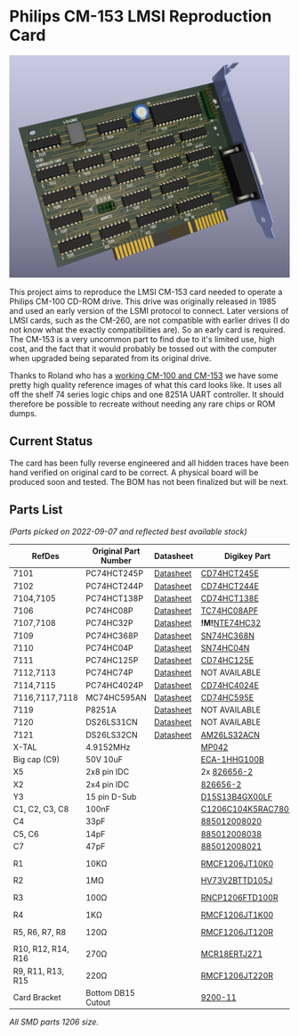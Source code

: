 # Philips CM-153 LMSI Reproduction Card

![A 3d render of the board](EDA/card-render-partial.png "A render of the clone PCB")
 
This project aims to reproduce the LMSI CM-153 card needed to operate a Philips CM-100 CD-ROM drive. This drive was originally released in 1985 and used an early version of the LSMI protocol to connect. Later versions of LMSI cards, such as the CM-260, are not compatible with earlier drives (I do not know what the exactly compatibilities are). So an early card is required. The CM-153 is a very uncommon part to find due to it's limited use, high cost, and the fact that it would probably be tossed out with the computer when upgraded being separated from its original drive.

Thanks to Roland who has a [working CM-100 and CM-153](https://www.youtube.com/watch?v=fj-uSWg0LOY) we have some pretty high quality reference images of what this card looks like. It uses all off the shelf 74 series logic chips and one 8251A UART controller. It should therefore be possible to recreate without needing any rare chips or ROM dumps.

## Current Status

The card has been fully reverse engineered and all hidden traces have been hand verified on original card to be correct. A physical board will be produced soon and tested. The BOM has not been finalized but will be next.

## Parts List

*(Parts picked on 2022-09-07 and reflected best available stock)*

|RefDes|Original Part Number| Datasheet| Digikey Part| Mouser Part|
--- | --- | ---| ---| ---|
|7101|PC74HCT245P|[Datasheet](https://assets.nexperia.com/documents/data-sheet/74HC_HCT245.pdf)|[CD74HCT245E](https://www.digikey.com/en/products/detail/texas-instruments/CD74HCT245E/38454)|[SN74HCT245NE4](https://www.mouser.com/ProductDetail/Texas-Instruments/SN74HCT245NE4?qs=SL3LIuy2dWzrNeCJprt44g%3D%3D)|
|7102|PC74HCT244P|[Datasheet](https://assets.nexperia.com/documents/data-sheet/74HC_HCT244.pdf)|[CD74HCT244E](https://www.digikey.com/en/products/detail/texas-instruments/CD74HCT244E/38450)|[CD74HCT244E](https://www.mouser.com/ProductDetail/Texas-Instruments/CD74HCT244E?qs=Zu35EjizYSQlHH5t78bA9Q%3D%3D)|
|7104,7105|PC74HCT138P|[Datasheet](https://archive.org/details/74HCT138)|[CD74HCT138E](https://www.digikey.com/en/products/detail/texas-instruments/CD74HCT138E/38262)|[CD74HCT138E](https://www.mouser.com/ProductDetail/Texas-Instruments/CD74HCT138E?qs=IEl3ej0IqwCH%2FZM9hy22Dg%3D%3D)|
|7106|PC74HC08P|[Datasheet](https://archive.org/details/manuallib-id-2654066)|[TC74HC08APF](https://www.digikey.com/en/products/detail/toshiba-semiconductor-and-storage/TC74HC08APF/870461)|[SN74HC08AN](https://www.mouser.com/ProductDetail/Texas-Instruments/SN74HC08AN?qs=byeeYqUIh0O9MyGywGYg%252Bw%3D%3D)|
|7107,7108|PC74HC32P|[Datasheet](https://assets.nexperia.com/documents/data-sheet/74HC_HCT32.pdf)|**!M!**[NTE74HC32](https://www.digikey.com/en/products/detail/nte-electronics-inc/NTE74HC32/11650138)|[SN74HC32N](https://www.mouser.com/ProductDetail/Texas-Instruments/SN74HC32N?qs=tJ5HNKWh3OWs99bm2e8RtQ%3D%3D)|
|7109|PC74HC368P|[Datasheet](https://assets.nexperia.com/documents/data-sheet/74HC_HCT368.pdf)|[SN74HC368N](https://www.digikey.com/en/products/detail/texas-instruments/SN74HC368N/376786)|[SN74HC368N](https://www.mouser.com/ProductDetail/Texas-Instruments/SN74HC368N?qs=7KMwW2o1%252BmQFMEJMMaje4Q%3D%3D)|
|7110|PC74HC04P|[Datasheet](https://assets.nexperia.com/documents/data-sheet/74HC_HCT04.pdf)|[SN74HC04N](https://www.digikey.com/en/products/detail/texas-instruments/SN74HC04N/277212)|[SN74HC04AN](https://www.mouser.com/ProductDetail/Texas-Instruments/SN74HC04AN?qs=byeeYqUIh0N6S9uYkR6RCw%3D%3D)|
|7111|PC74HC125P|[Datasheet](https://assets.nexperia.com/documents/data-sheet/74HC_HCT125.pdf)|[CD74HC125E](https://www.digikey.com/en/products/detail/texas-instruments/CD74HC125E/475901)|[SN74HC125NE4](https://www.mouser.com/ProductDetail/Texas-Instruments/SN74HC125NE4?qs=AgY10sKTvDLokkOrwnzHmA%3D%3D)|
|7112,7113|PC74HC74P|[Datasheet](https://assets.nexperia.com/documents/data-sheet/74HC_HCT74.pdf)|NOT AVAILABLE|[CD74HC74EE4](https://www.mouser.com/ProductDetail/Texas-Instruments/CD74HC74EE4?qs=xFfolx0DHx2A6AZK2ZbvuQ%3D%3D)|
|7114,7115|PC74HC4024P|[Datasheet](https://assets.nexperia.com/documents/data-sheet/74HC4024.pdf)|[CD74HC4024E](https://www.digikey.com/en/products/detail/texas-instruments/CD74HC4024E/376737)|[CD74HC4024E](https://www.mouser.com/ProductDetail/Texas-Instruments/CD74HC4024E?qs=pt%2FIv5r0EPeVxf9RvRS8Kg%3D%3D)|
|7116,7117,7118|MC74HC595AN|[Datasheet](https://assets.nexperia.com/documents/data-sheet/74HC_HCT595.pdf)|[CD74HC595E](https://www.digikey.com/en/products/detail/texas-instruments/CD74HC595E/1507396)|[SN74HC595NE4](https://www.mouser.com/ProductDetail/Texas-Instruments/SN74HC595NE4?qs=AgY10sKTvDK0jki9CKjSwg%3D%3D)|
|7119|P8251A|[Datasheet](http://map.grauw.nl/resources/midi/intel_8251.pdf)|NOT AVAILABLE|NOT AVAILABLE|
|7120|DS26LS31CN|[Datasheet](https://www.ti.com/lit/ds/symlink/am26ls31.pdf)|NOT AVAILABLE|[AM26LS31CN](https://www.mouser.com/ProductDetail/Texas-Instruments/AM26LS31CN?qs=mTHRaKC2c7NO%252BlWH6D4lHg%3D%3D)|
|7121|DS26LS32CN|[Datasheet](https://www.ti.com/lit/ds/symlink/am26ls32am.pdf)|[AM26LS32ACN](https://www.digikey.com/en/products/detail/texas-instruments/AM26LS32ACN/277026)|[AM26LS32ACN](https://www.mouser.com/ProductDetail/Texas-Instruments/AM26LS32ACN?qs=IF4wzcbwb3oK65Lb3k1iHg%3D%3D)|
|X-TAL|4.9152MHz||[MP042](https://www.digikey.com/en/products/detail/cts-frequency-controls/MP042/67676)|[MP042](https://www.mouser.com/ProductDetail/CTS-Electronic-Components/MP042?qs=Mr%252BgrRYddfqYTabPpjTZhQ%3D%3D)|
|Big cap (C9)|50V 10uF||[ECA-1HHG100B](https://www.digikey.com/en/products/detail/panasonic-electronic-components/ECA-1HHG100B/413608)|[ECA-1HHG100B](https://www.mouser.com/ProductDetail/Panasonic/ECA-1HHG100B?qs=86KMePBwEH3eLbQCzM6gng%3D%3D)|
|X5|2x8 pin IDC||2x [826656-2](https://www.digikey.com/en/products/detail/te-connectivity-amp-connectors/826656-2/2276228)|2x [826656-2](https://www.mouser.com/ProductDetail/TE-Connectivity/826656-2?qs=DbJIyW2JsP7yZR%252BsE22lHg%3D%3D)|
|X2|2x4 pin IDC||[826656-2](https://www.digikey.com/en/products/detail/te-connectivity-amp-connectors/826656-2/2276228)|[826656-2](https://www.mouser.com/ProductDetail/TE-Connectivity/826656-2?qs=DbJIyW2JsP7yZR%252BsE22lHg%3D%3D)|
|Y3|15 pin D-Sub||[D15S13B4GX00LF](https://www.digikey.com/en/products/detail/amphenol-cs-fci/D15S13B4GX00LF/1539503)|[D15S13B4GX00LF](https://www.mouser.com/ProductDetail/Amphenol-FCI/D15S13B4GX00LF?qs=V0y2QjpmBGTkGk8fxG40%2FA%3D%3D)|
|C1, C2, C3, C8|100nF||[C1206C104K5RAC7800](https://www.digikey.com/en/products/detail/kemet/C1206C104K5RAC7800/411248)|[C1206C104K5RAC](https://www.mouser.com/ProductDetail/KEMET/C1206C104K5RAC?qs=utjsALNw%2FXTrbYrRGHNW%2Fw%3D%3D)|
|C4|33pF||[885012008020](https://www.digikey.com/en/products/detail/w%C3%BCrth-elektronik/885012008020/5453728)|[885012008020](https://www.mouser.com/ProductDetail/Wurth-Elektronik/885012008020?qs=0KOYDY2FL291ofVgKwDyIQ%3D%3D)|
|C5, C6|14pF||[885012008038](https://www.digikey.com/en/products/detail/w%C3%BCrth-elektronik/885012008038/5453737)|[885012008038](https://www.mouser.com/ProductDetail/Wurth-Elektronik/885012008038?qs=0KOYDY2FL2%252BQ%252BIYq9i7pEA%3D%3D)|
|C7|47pF||[885012008021](https://www.digikey.com/en/products/detail/w%C3%BCrth-elektronik/885012008021/5453729)|[885012008021](https://www.mouser.com/ProductDetail/Wurth-Elektronik/885012008021?qs=0KOYDY2FL2%2F%252Bm93ZHe2ewg%3D%3D)|
|R1|10KΩ||[RMCF1206JT10K0](https://www.digikey.com/en/products/detail/stackpole-electronics-inc/RMCF1206JT10K0/1757427)|[RC1206FR-1310KL](https://www.mouser.com/ProductDetail/YAGEO/RC1206FR-1310KL?qs=sGAEpiMZZMvdGkrng054t8AJgcdMkx7xV9EP%2FUfQrjQ%3D)|
|R2|1MΩ||[HV73V2BTTD105J](https://www.digikey.com/en/products/detail/koa-speer-electronics-inc/HV73V2BTTD105J/11495356)|[RC1206JR-071ML](https://www.mouser.com/ProductDetail/YAGEO/RC1206JR-071ML?qs=sGAEpiMZZMvdGkrng054t8Tx25L%252BvTaRR%252BfTyDGULRs%3D)|
|R3|100Ω||[RNCP1206FTD100R](https://www.digikey.com/en/products/detail/stackpole-electronics-inc/RNCP1206FTD100R/2240316)|[RC1206JR-07100RL](https://www.mouser.com/ProductDetail/YAGEO/RC1206JR-07100RL?qs=sGAEpiMZZMvdGkrng054t8Tx25L%252BvTaRBgLzIJA%2FMIc%3D)|
|R4|1KΩ||[RMCF1206JT1K00](https://www.digikey.com/en/products/detail/stackpole-electronics-inc/RMCF1206JT1K00/1757526)|[RC1206FR-131KL](https://www.mouser.com/ProductDetail/YAGEO/RC1206FR-131KL?qs=sGAEpiMZZMvdGkrng054t8AJgcdMkx7xEX6WAGFcbHI%3D)|
|R5, R6, R7, R8|120Ω||[RMCF1206JT120R](https://www.digikey.com/en/products/detail/stackpole-electronics-inc/RMCF1206JT120R/1757405)|[RC1206FR-07120RL](https://www.mouser.com/ProductDetail/YAGEO/RC1206FR-07120RL?qs=sGAEpiMZZMvdGkrng054t8AJgcdMkx7xHngnO2SPVlk%3D)|
|R10, R12, R14, R16|270Ω||[MCR18ERTJ271](https://www.digikey.com/en/products/detail/rohm-semiconductor/MCR18ERTJ271/2796388)|[RC1206FR-07270RL](https://www.mouser.com/ProductDetail/YAGEO/RC1206FR-07270RL?qs=sGAEpiMZZMvdGkrng054t8AJgcdMkx7xeAVb6tXWI0g%3D)|
|R9, R11, R13, R15|220Ω||[RMCF1206JT220R](https://www.digikey.com/en/products/detail/stackpole-electronics-inc/RMCF1206JT220R/1757377)|[AC1206JR-07220RL](https://www.mouser.com/ProductDetail/YAGEO/AC1206JR-07220RL?qs=sGAEpiMZZMvdGkrng054t7zOzNqIRvGc5GFE1pYUTcM%3D)|
|Card Bracket|Bottom DB15 Cutout||[9200-11](https://www.digikey.com/en/products/detail/keystone-electronics/9200-11/2746684)|[9200-11](https://www.mouser.com/ProductDetail/Keystone-Electronics/9200-11?qs=%252BU2dxLPlMC0AIccOWCwv6Q%3D%3D)|

*All SMD parts 1206 size.*
